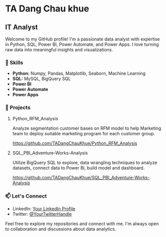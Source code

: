 # TA Dang Chau khue

## IT Analyst

Welcome to my GitHub profile! I'm a passionate data analyst with expertise in Python, SQL, Power BI, Power Automate, and Power Apps. I love turning raw data into meaningful insights and visualizations.

### 🔧 Skills

- **Python:** Numpy, Pandas, Matplotlib, Seaborn, Machine Learning
- **SQL:** MySQL, BigQuery SQL
- **Power BI** 
- **Power Automate** 
- **Power Apps** 

### 🚀 Projects

1. Python_RFM_Analysis
   
   Analyze segmentation customer bases on RFM model to help Marketing team to deploy suitable marketing program for each customer group.
   
   https://github.com/TADangChauKhue/Python_RFM_Analysis
  

3. SQL_PBI_Adventure-Works-Analysis
   
   Utilize BigQuery SQL to explore, data wrangling techniques to analyze datasets, connect data to Power Bi, build model and dashboard.
   
   https://github.com/TADangChauKhue/SQL_PBI_Adventure-Works-Analysis


### 📫 Let's Connect

- LinkedIn: [Your LinkedIn Profile](link)
- Twitter: [@YourTwitterHandle](link)

Feel free to explore my repositories and connect with me. I'm always open to collaboration and discussions about data analytics.



